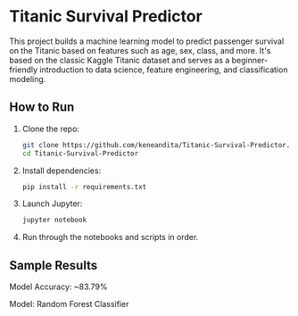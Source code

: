 # Titanic Survival Predictor

This project builds a machine learning model to predict passenger survival on the Titanic based on features such as age, sex, class, and more. It's based on the classic Kaggle Titanic dataset and serves as a beginner-friendly introduction to data science, feature engineering, and classification modeling.

## How to Run

1. Clone the repo:

   ```bash
   git clone https://github.com/keneandita/Titanic-Survival-Predictor.git
   cd Titanic-Survival-Predictor
   ```

2. Install dependencies:

   ```bash
   pip install -r requirements.txt
   ```

3. Launch Jupyter:

   ```bash
   jupyter notebook
   ```

4. Run through the notebooks and scripts in order.

## Sample Results

Model Accuracy: \~83.79%

Model: Random Forest Classifier